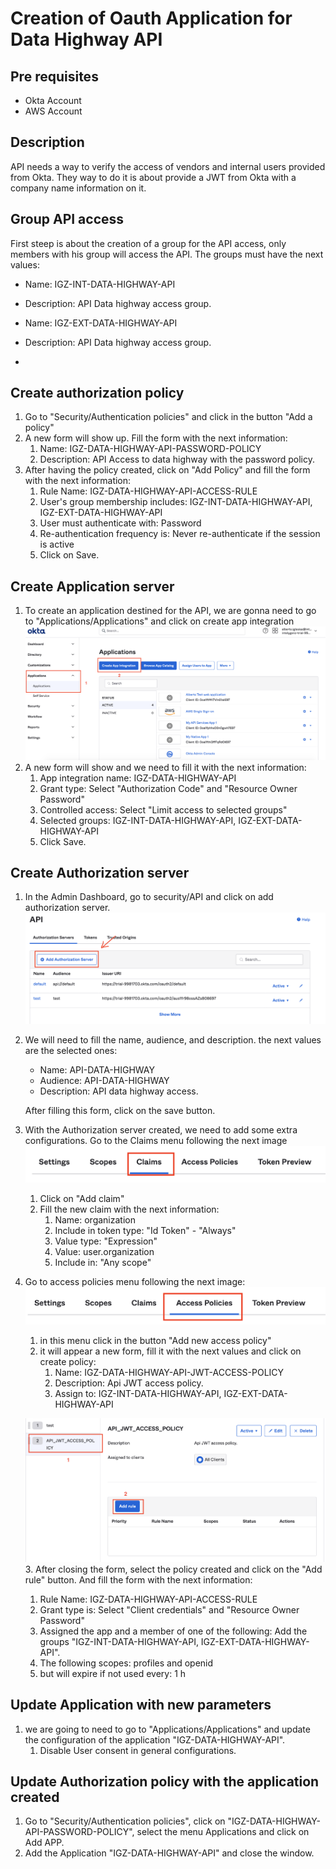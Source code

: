 # Creation of Oauth Application for Data Highway API
## Pre requisites
- Okta Account
- AWS Account

## Description
API needs a way to verify the access of vendors and internal users provided from Okta. They way to do it is about provide
a JWT from Okta with a company name information on it.

## Group API access
First steep is about the creation of a group for the API access, only members with his group will access the API.
The groups must have the next values:
* Name: IGZ-INT-DATA-HIGHWAY-API
* Description: API Data highway access group.

* Name: IGZ-EXT-DATA-HIGHWAY-API
* Description: API Data highway access group.
* 
## Create authorization policy
1. Go to "Security/Authentication policies" and click in the button "Add a policy"
2. A new form will show up. Fill the form with the next information:
   1. Name: IGZ-DATA-HIGHWAY-API-PASSWORD-POLICY
   2. Description: API Access to data highway with the password policy.
3. After having the policy created, click on "Add Policy" and fill the form with the next information:
   1. Rule Name: IGZ-DATA-HIGHWAY-API-ACCESS-RULE
   2. User's group membership includes: IGZ-INT-DATA-HIGHWAY-API, IGZ-EXT-DATA-HIGHWAY-API
   3. User must authenticate with: Password
   4. Re-authentication frequency is: Never re-authenticate if the session is active
   5. Click on Save.

## Create Application server
1. To create an application destined for the API, we are gonna need to go to "Applications/Applications" and click on create
app integration
![](../img/manual_configurations/okta_jwt/add_api_application.png)
2. A new form will show and we need to fill it with the next information:
   1. App integration name: IGZ-DATA-HIGHWAY-API
   2. Grant type: Select "Authorization Code" and "Resource Owner Password"
   3. Controlled access: Select "Limit access to selected groups"
   4. Selected groups: IGZ-INT-DATA-HIGHWAY-API, IGZ-EXT-DATA-HIGHWAY-API
   5. Click Save.


## Create Authorization server
1. In the Admin Dashboard, go to security/API and click on add authorization server.
   ![](../img/manual_configurations/okta_jwt/add-authorization-server.png)
2. We will need to fill the name, audience, and description. the next values are the selected ones:
   * Name: API-DATA-HIGHWAY
   * Audience: API-DATA-HIGHWAY
   * Description: API data highway access.

   After filling this form, click on the save button.
3. With the Authorization server created, we need to add some extra configurations. Go to the Claims menu following the next image
![](../img/manual_configurations/okta_jwt/authorization_server_claims_menu.png)
   1. Click on "Add claim"
   2. Fill the new claim with the next information:
      1. Name: organization
      2. Include in token type: "Id Token" - "Always"
      3. Value type: "Expression"
      4. Value: user.organization
      5. Include in: "Any scope"
4. Go to access policies menu following the next image:
![](../img/manual_configurations/okta_jwt/authorization_server_access_policies_menu.png)
   1. in this menu click in the button "Add new access policy"
   2. it will appear a new form, fill it with the next values and click on create policy:
      1. Name: IGZ-DATA-HIGHWAY-API-JWT-ACCESS-POLICY
      2. Description: Api JWT access policy.
      3. Assign to: IGZ-INT-DATA-HIGHWAY-API, IGZ-EXT-DATA-HIGHWAY-API

   ![](../img/manual_configurations/okta_jwt/authorization_server_add_new_rule_on_policy.png)
   3. After closing the form, select the policy created and click on the "Add rule" button. And fill the form with the next information:
      1. Rule Name: IGZ-DATA-HIGHWAY-API-ACCESS-RULE
      2. Grant type is: Select "Client credentials" and "Resource Owner Password"
      3. Assigned the app and a member of one of the following: Add the groups "IGZ-INT-DATA-HIGHWAY-API, IGZ-EXT-DATA-HIGHWAY-API".
      4. The following scopes: profiles and openid
      5. but will expire if not used every: 1 h
      
## Update Application with new parameters
1. we are going to need to go to "Applications/Applications" and update the configuration of the application "IGZ-DATA-HIGHWAY-API".
   1. Disable User consent in general configurations.

## Update Authorization policy with the application created
1. Go to "Security/Authentication policies", click on "IGZ-DATA-HIGHWAY-API-PASSWORD-POLICY", select the menu Applications and click on Add APP.
2. Add the Application "IGZ-DATA-HIGHWAY-API" and close the window.
